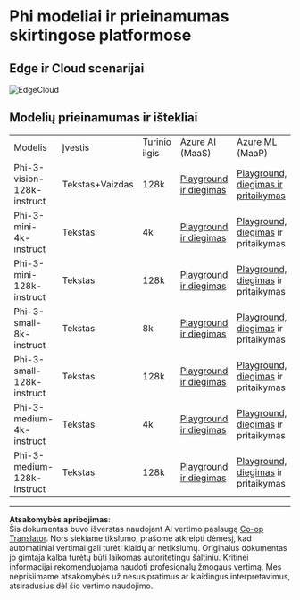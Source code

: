 <!--
CO_OP_TRANSLATOR_METADATA:
{
  "original_hash": "777aa0ff38fceecc29a00834f2f7a2f0",
  "translation_date": "2025-09-12T14:49:19+00:00",
  "source_file": "md/01.Introduction/01/01.Edgeandcloud.md",
  "language_code": "lt"
}
-->
# Phi modeliai ir prieinamumas skirtingose platformose

## Edge ir Cloud scenarijai

![EdgeCloud](../../../../../imgs/01/01/01.phiedgecloud.png)

## Modelių prieinamumas ir ištekliai

| | | | | | | | | |
|-|-|-|-|-|-|-|-|-|
|Modelis|Įvestis|Turinio ilgis|Azure AI (MaaS)|Azure ML (MaaP)|ONNX|Hugging Face|Ollama|Nvidia NIM|
|Phi-3-vision-128k-instruct|Tekstas+Vaizdas|128k|[Playground ir diegimas](https://ai.azure.com/explore/models/Phi-3-vision-128k-instruct/version/2/registry/azureml)|[Playground, diegimas ir pritaikymas](https://ml.azure.com/registries/azureml/models/Phi-3-vision-128k-instruct/version/2)|[CUDA](https://huggingface.co/microsoft/Phi-3-vision-128k-instruct-onnx-cuda/tree/main),[CPU](https://huggingface.co/microsoft/Phi-3-vision-128k-instruct-onnx-cpu/tree/main), [DirectML](https://huggingface.co/microsoft/Phi-3-vision-128k-instruct-onnx-directml/tree/main)|[Atsisiųsti](https://huggingface.co/microsoft/Phi-3-vision-128k-instruct)|-NA-|[NIM API](https://build.nvidia.com/microsoft/phi-3-vision-128k-instruct)|
|Phi-3-mini-4k-instruct|Tekstas|4k|[Playground ir diegimas](https://aka.ms/phi3-mini-4k-azure-ml)|[Playground, diegimas](https://aka.ms/phi3-mini-4k-azure-ml) ir pritaikymas|[CUDA](https://huggingface.co/microsoft/Phi-3-mini-4k-instruct-onnx), [Web](https://huggingface.co/microsoft/Phi-3-mini-4k-instruct-onnx)|[Playground ir atsisiųsti](https://huggingface.co/chat/models/microsoft/Phi-3-mini-4k-instruct)|[GGUF](https://huggingface.co/microsoft/Phi-3-mini-4k-instruct-gguf)|[NIM API](https://build.nvidia.com/microsoft/phi-3-mini-4k)|
|Phi-3-mini-128k-instruct|Tekstas|128k|[Playground ir diegimas](https://ai.azure.com/explore/models/Phi-3-mini-128k-instruct/version/9/registry/azureml)|[Playground, diegimas](https://ai.azure.com/explore/models/Phi-3-mini-128k-instruct/version/9/registry/azureml) ir pritaikymas|[CUDA](https://huggingface.co/microsoft/Phi-3-mini-128k-instruct-onnx)|[Atsisiųsti](https://huggingface.co/microsoft/Phi-3-mini-128k-instruct-onnx)|-NA-|[NIM API](https://build.nvidia.com/microsoft/phi-3-mini)|
|Phi-3-small-8k-instruct|Tekstas|8k|[Playground ir diegimas](https://ml.azure.com/registries/azureml/models/Phi-3-small-8k-instruct/version/2)|[Playground, diegimas](https://ai.azure.com/explore/models/Phi-3-small-8k-instruct/version/2/registry/azureml) ir pritaikymas|[CUDA](https://huggingface.co/microsoft/Phi-3-small-8k-instruct-onnx-cuda)|[Atsisiųsti](https://huggingface.co/microsoft/Phi-3-small-8k-instruct-onnx-cuda)|-NA-|[NIM API](https://build.nvidia.com/microsoft/phi-3-small-8k-instruct?docker=false)|
|Phi-3-small-128k-instruct|Tekstas|128k|[Playground ir diegimas](https://ai.azure.com/explore/models/Phi-3-small-128k-instruct/version/2/registry/azureml)|[Playground, diegimas](https://ml.azure.com/registries/azureml/models/Phi-3-small-128k-instruct/version/2) ir pritaikymas|[CUDA](https://huggingface.co/microsoft/Phi-3-medium-128k-instruct-onnx-cuda)|[Atsisiųsti](https://huggingface.co/microsoft/Phi-3-small-128k-instruct)|-NA-|[NIM API](https://build.nvidia.com/microsoft/phi-3-small-128k-instruct?docker=false)|
|Phi-3-medium-4k-instruct|Tekstas|4k|[Playground ir diegimas](https://huggingface.co/microsoft/Phi-3-medium-4k-instruct)|[Playground, diegimas](https://ml.azure.com/registries/azureml/models/Phi-3-medium-4k-instruct/version/2) ir pritaikymas|[CUDA](https://huggingface.co/microsoft/Phi-3-medium-4k-instruct-onnx-cuda/tree/main), [CPU](https://huggingface.co/microsoft/Phi-3-medium-4k-instruct-onnx-cpu/tree/main), [DirectML](https://huggingface.co/microsoft/Phi-3-medium-4k-instruct-onnx-directml/tree/main)|[Atsisiųsti](https://huggingface.co/microsoft/Phi-3-medium-4k-instruct)|-NA-|[NIM API](https://build.nvidia.com/microsoft/phi-3-medium-4k-instruct?docker=false)|
|Phi-3-medium-128k-instruct|Tekstas|128k|[Playground ir diegimas](https://ai.azure.com/explore/models/Phi-3-medium-128k-instruct/version/2)|[Playground, diegimas](https://ml.azure.com/registries/azureml/models/Phi-3-medium-128k-instruct/version/2) ir pritaikymas|[CUDA](https://huggingface.co/microsoft/Phi-3-medium-128k-instruct-onnx-cuda/tree/main), [CPU](https://huggingface.co/microsoft/Phi-3-medium-128k-instruct-onnx-cpu/tree/main), [DirectML](https://huggingface.co/microsoft/Phi-3-medium-128k-instruct-onnx-directml/tree/main)|[Atsisiųsti](https://huggingface.co/microsoft/Phi-3-medium-128k-instruct)|-NA-|-NA-|

---

**Atsakomybės apribojimas**:  
Šis dokumentas buvo išverstas naudojant AI vertimo paslaugą [Co-op Translator](https://github.com/Azure/co-op-translator). Nors siekiame tikslumo, prašome atkreipti dėmesį, kad automatiniai vertimai gali turėti klaidų ar netikslumų. Originalus dokumentas jo gimtąja kalba turėtų būti laikomas autoritetingu šaltiniu. Kritinei informacijai rekomenduojama naudoti profesionalų žmogaus vertimą. Mes neprisiimame atsakomybės už nesusipratimus ar klaidingus interpretavimus, atsiradusius dėl šio vertimo naudojimo.
